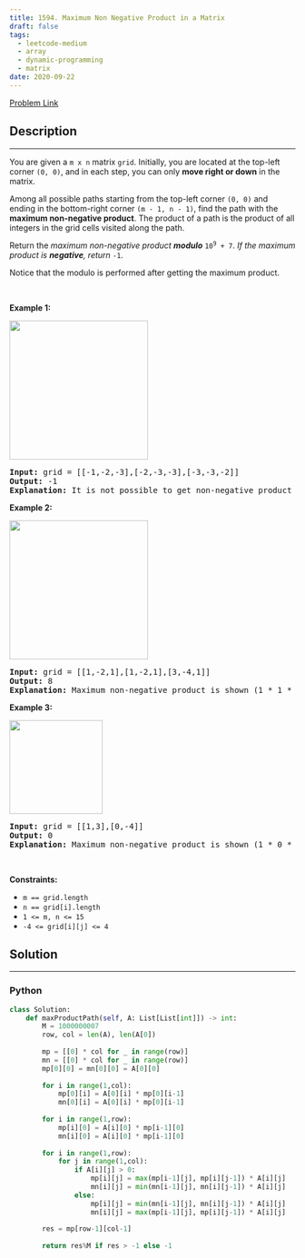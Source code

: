 ```yaml
---
title: 1594. Maximum Non Negative Product in a Matrix
draft: false
tags: 
  - leetcode-medium
  - array
  - dynamic-programming
  - matrix
date: 2020-09-22
---
```


[Problem Link](https://leetcode.com/problems/maximum-non-negative-product-in-a-matrix/)

## Description

---
<p>You are given a <code>m x n</code> matrix <code>grid</code>. Initially, you are located at the top-left corner <code>(0, 0)</code>, and in each step, you can only <strong>move right or down</strong> in the matrix.</p>

<p>Among all possible paths starting from the top-left corner <code>(0, 0)</code> and ending in the bottom-right corner <code>(m - 1, n - 1)</code>, find the path with the <strong>maximum non-negative product</strong>. The product of a path is the product of all integers in the grid cells visited along the path.</p>

<p>Return the <em>maximum non-negative product <strong>modulo</strong> </em><code>10<sup>9</sup> + 7</code>. <em>If the maximum product is <strong>negative</strong>, return </em><code>-1</code>.</p>

<p>Notice that the modulo is performed after getting the maximum product.</p>

<p>&nbsp;</p>
<p><strong class="example">Example 1:</strong></p>
<img alt="" src="https://assets.leetcode.com/uploads/2021/12/23/product1.jpg" style="width: 244px; height: 245px;" />
<pre>
<strong>Input:</strong> grid = [[-1,-2,-3],[-2,-3,-3],[-3,-3,-2]]
<strong>Output:</strong> -1
<strong>Explanation:</strong> It is not possible to get non-negative product in the path from (0, 0) to (2, 2), so return -1.
</pre>

<p><strong class="example">Example 2:</strong></p>
<img alt="" src="https://assets.leetcode.com/uploads/2021/12/23/product2.jpg" style="width: 244px; height: 245px;" />
<pre>
<strong>Input:</strong> grid = [[1,-2,1],[1,-2,1],[3,-4,1]]
<strong>Output:</strong> 8
<strong>Explanation:</strong> Maximum non-negative product is shown (1 * 1 * -2 * -4 * 1 = 8).
</pre>

<p><strong class="example">Example 3:</strong></p>
<img alt="" src="https://assets.leetcode.com/uploads/2021/12/23/product3.jpg" style="width: 164px; height: 165px;" />
<pre>
<strong>Input:</strong> grid = [[1,3],[0,-4]]
<strong>Output:</strong> 0
<strong>Explanation:</strong> Maximum non-negative product is shown (1 * 0 * -4 = 0).
</pre>

<p>&nbsp;</p>
<p><strong>Constraints:</strong></p>

<ul>
	<li><code>m == grid.length</code></li>
	<li><code>n == grid[i].length</code></li>
	<li><code>1 &lt;= m, n &lt;= 15</code></li>
	<li><code>-4 &lt;= grid[i][j] &lt;= 4</code></li>
</ul>


## Solution

---
### Python
``` py title='maximum-non-negative-product-in-a-matrix'
class Solution:
    def maxProductPath(self, A: List[List[int]]) -> int:
        M = 1000000007
        row, col = len(A), len(A[0])
        
        mp = [[0] * col for _ in range(row)] 
        mn = [[0] * col for _ in range(row)] 
        mp[0][0] = mn[0][0] = A[0][0]
        
        for i in range(1,col):
            mp[0][i] = A[0][i] * mp[0][i-1]
            mn[0][i] = A[0][i] * mp[0][i-1]
        
        for i in range(1,row):
            mp[i][0] = A[i][0] * mp[i-1][0]
            mn[i][0] = A[i][0] * mp[i-1][0]
            
        for i in range(1,row):
            for j in range(1,col):
                if A[i][j] > 0:
                    mp[i][j] = max(mp[i-1][j], mp[i][j-1]) * A[i][j]
                    mn[i][j] = min(mn[i-1][j], mn[i][j-1]) * A[i][j]
                else:
                    mp[i][j] = min(mn[i-1][j], mn[i][j-1]) * A[i][j]
                    mn[i][j] = max(mp[i-1][j], mp[i][j-1]) * A[i][j]
        
        res = mp[row-1][col-1]
        
        return res%M if res > -1 else -1
```

